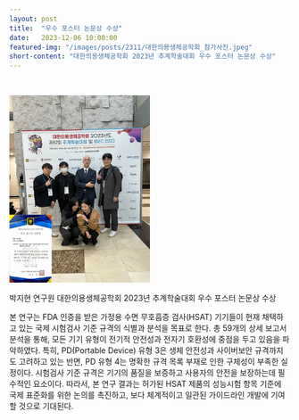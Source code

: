 ```yaml
---
layout: post
title:  "우수 포스터 논문상 수상" 
date:   2023-12-06 10:00:00
featured-img: "/images/posts/2311/대한의용생체공학회_참가사진.jpeg"
short-content: "대한의용생체공학회 2023년 추계학술대회 우수 포스터 논문상 수상" 
---
```


<br> 

<span class="image featured"><img src="/images/posts/2311/대한의용생체공학회_우수논문상수상.jpeg" alt="" style="width:50%; height: auto;"></span>

박지현 연구원 대한의용생체공학회 2023년 추계학술대회 우수 포스터 논문상 수상 

본 연구는 FDA 인증을 받은 가정용 수면 무호흡증 검사(HSAT) 기기들이 현재 채택하고 있는 국제
시험검사 기준 규격의 식별과 분석을 목표로 한다. 총 59개의 상세 보고서 분석을 통해, 모든 기기
유형이 전기적 안전성과 전자기 호환성에 중점을 두고 있음을 파악하였다. 특히, PD(Portable
Device) 유형 3은 생체 안전성과 사이버보안 규격까지도 고려하고 있는 반면, PD 유형 4는
명확한 규격 목록 부재로 인한 구체성이 부족한 실정이다. 시험검사 기준 규격은 기기의 품질을
보증하고 사용자의 안전을 보장하는데 필수적인 요소이다. 따라서, 본 연구 결과는 허가된 HSAT
제품의 성능시험 항목 기준에 국제 표준화를 위한 논의를 촉진하고, 보다 체계적이고 일관된
가이드라인 개발에 기여할 것으로 기대된다.

